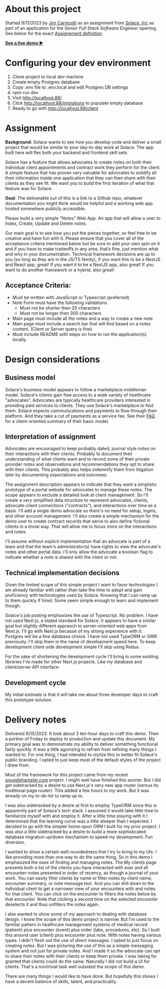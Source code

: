 # About this project

Started 9/11/2023 by [Jim Carnicelli](https://jimcarnicelli.com) as an assignment from [Solace, Inc](https://www.solace.health/) as part of an application for the *Senior Full Stack Software Engineer* opening. See below for the exact [Assignement definition](#assignment).

**[See a live demo ▶](https://jimcarnicelli.com/)**


# Configuring your dev environment

1. Clone project to local dev machine
2. Create empty Postgres database
3. Copy .env file to .env.local and edit Postgres DB settings
4. npm run dev
5. Visit http://localhost.88/
6. Click http://localhost.88/migrations to populate empty database
7. Ready to go with http://localhost.88/client


# Assignment

**Background**: Solace wants to see how you develop code and deliver a small project that would be similar to your day-to-day work at Solace. The app built here will flex both your backend and frontend skill sets.

Solace has a feature that allows advocates to create notes on both their individual client appointments and contract work they perform for the client. A simple feature that has proven very valuable for advocates to solidify all their information inside one application that they can then share with their clients as they see fit. We want you to build the first iteration of what that feature was for Solace.

**Goal**: The deliverable out of this is a link to a Github repo, whatever documentation you might think would be helpful and a working web app hosted somewhere publicly accessible.

Please build a very simple “Notes” Web App. An app that will allow a user to Index, Create, Update and Delete notes.

Our main goal is to see how you put the pieces together, so feel free to be creative and have fun with it. Please ensure that you cover all of the acceptance criteria mentioned below but be sure to add your own spin on it and if you have to make tradeoffs in any area, that’s fine, just mention what and why in your documentation. Technical framework decisions are up to you (so long as they are in the JS/TS family), if you want this to be a NestJS and React app, great! If you want it to be a NextJS app, also great! If you want to do another framework or a hybrid, also great!

## Acceptance Criteria:

* Must be written with JavaScript or Typescript (preferred)
* Note Form must have the following validations
    * Must not be shorter then 20 characters
    * Must not be longer then 300 characters
* Main page must include all the notes and a way to create a new note
* Main page must include a search bar that will find based on a notes content. (Client or Server query is fine)
* Must include README with steps on how to run the application(s) locally.


# Design considerations

## Business model

Solace's business model appears to follow a marketplace middleman model. Solace's clients gain free access to a wide variety of healthcare "advocates". Advocates are typically healthcare providers interested in providing paid services to clients. They use Solace's marketplace to find them. Solace expects communications and payments to flow through their platform. And they take a cut of payments as a service fee. See their [FAQ](https://www.solace.health/faq) for a client-oriented summary of their basic model.

## Interpretation of assignment

Advocates are encouraged to keep probably dated, journal style notes on their interactions with their clients. Probably to document their understanding of what clients want and to record some of their private provider notes and observations and recommendations they opt to share with their clients. This probably also helps indemnify them from litigation later by documenting expectations and outcomes.

The assignment description appears to indicate that they want a simplistic prototype of a portal website for advocates to manage these notes. The scope appears to exclude a detailed look at client management. So I'll create a very simplified data structure to represent advocates, clients, advocate-client connections ("contracts"), and interactions over time as a basis. I'll add a single demo advocate so there's no need for setup, logins, and other account management. I'll also create a simple mechanism for the demo user to create contract records that serve to also define fictional clients in a trivial way. That will allow me to focus more on the interactions and notes.

I'll assume without explicit implementation that an advocate is part of a team and that the team's administrator(s) have rights to view the advocate's notes and other portal data. I'll only allow the advocate a boolean flag to indicate whether a note is shared with the client or not.

## Technical implementation decisions

Given the limited scope of this simple project I want to favor technologies I am already familiar with rather than take the time to adopt and gain proficiency with technologies used by Solace. Knowing that I can ramp up to them quickly if hired. Some seem simple enough to learn and implement though.

Solace's job posting emphasizes the use of Typescript. No problem. I have not used Nest.js, a stated standard for Solace. It appears to have a similar goal but slightly different appraoch to server-oriented web apps from Next.js. I'll go wtih Next.js because of my strong experience with it. Postgres will be a fine database choice. I have not used TypeORM or SWR previously. I'll skip them in the name of development speed here. To keep development client-side development simple I'll skip using Redux.

For the sake of shortening the development cycle I'll bring in some existing libraries I've made for other Next.js projects. Like my database and client/server API interface.

## Development cycle

My initial estimate is that it will take me about three developer days to craft this prototype solution.


# Delivery notes

Delivered 9/15/2023. It took about 3 ten-hour days to craft this demo. Then a portion of Friday to deploy to production and update this document. My primary goal was to demonstrate my ability to deliver something functional fairly quickly. It was a little agonizing to refrain from refining many things I wanted to. For one thing, I had intended to stylize this to better fit Solace's public branding. I opted to just keep most of the default styles of the project I drew from.

Most of the framework for this project came from my recent [snugglehamster.com](https://snugglehamster.com) project.
I might well have finished this sooner. But I did get sidetracked by a desire to use Next.js's very new app router (versus its traditional page router). This added a few hours to my work. But it was already on my to-do list to ramp up to.

I was also sidetracked by a desire at first to employ TypeORM since this is apparently part of Solace's tech stack. I assumed it would take little time to familiarize myself with and employ it. After a little time playing with it I determined that the learning curve was a little steeper than I expected. I decided to go with the simpler home-spun ORM I built for my prior project. I was also a little sidetracked by a desire to build a more sophisticated database migration up/down mechanism to speed my development. Fun diversion.

I wanted to show a certain well-roundedness that I try to bring to my UIs. I like providing more than one way to do the same thing. So in this demo I emphasized the ease of finding and managing notes. The My clients page presents both a list of the clients you have interacted with ever and all encounter-notes presented in order of recency, as though a journal of your work. You can easily filter clients by name or filter notes by client name, encounter summary, or note message text. And you can drill down to the individual client to get a narrower view of your encounters with and notes for that client. You can click on the encounter to filters the notes below by that encounter. Note that clicking a second time on the selected encounter deselects it and thus unfilters the notes again.

I also wanted to show some of my approach to dealing with database design. I know the scope of this demo project is narrow. But I'm used to the familiar pattern in healthcare management systems of medical record (patient) plus encounter (event) plus order (labs, procedures, etc). So I built this around user (client) plus encounter plus note. With notes having various types. I didn't flesh out the use of direct messages. I opted to just focus on creating notes. But I was picturing the use of this as a simple messaging system and not just for private notes. And I made it so the advocate can opt to share their notes with their clients or keep them private. I was taking for granted that clients could do the same. Naturally I did not build a UI for clients. That's a nontrivial task well outsided the scope of this demo.

There are many things I would like to have done. But hopefully this shows I have a decent balance of skills, talent, and practicality.
